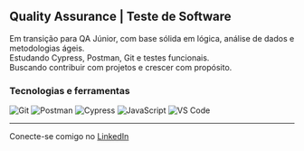 ## Quality Assurance | Teste de Software

 Em transição para QA Júnior, com base sólida em lógica, análise de dados e metodologias ágeis.  
 Estudando Cypress, Postman, Git e testes funcionais.  
 Buscando contribuir com projetos e crescer com propósito.

###  Tecnologias e ferramentas
![Git](https://img.shields.io/badge/Git-F05032?style=for-the-badge&logo=git&logoColor=white)
![Postman](https://img.shields.io/badge/Postman-FF6C37?style=for-the-badge&logo=postman&logoColor=white)
![Cypress](https://img.shields.io/badge/Cypress-17202C?style=for-the-badge&logo=cypress&logoColor=white)
![JavaScript](https://img.shields.io/badge/JavaScript-F7DF1E?style=for-the-badge&logo=javascript&logoColor=black)
![VS Code](https://img.shields.io/badge/VSCode-007ACC?style=for-the-badge&logo=visual-studio-code&logoColor=white)

---

 Conecte-se comigo no [LinkedIn](https://linkedin.com/in/felipetster)  
